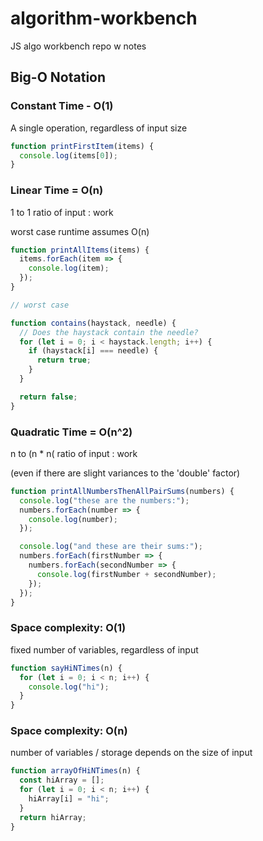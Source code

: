 # algorithm-workbench

JS algo workbench repo w notes

## Big-O Notation

### Constant Time - O(1)

A single operation, regardless of input size

```javascript
function printFirstItem(items) {
  console.log(items[0]);
}
```

### Linear Time = O(n)

1 to 1 ratio of input : work

worst case runtime assumes O(n)

```javascript
function printAllItems(items) {
  items.forEach(item => {
    console.log(item);
  });
}

// worst case

function contains(haystack, needle) {
  // Does the haystack contain the needle?
  for (let i = 0; i < haystack.length; i++) {
    if (haystack[i] === needle) {
      return true;
    }
  }

  return false;
}
```

### Quadratic Time = O(n^2)

n to (n \* n( ratio of input : work

(even if there are slight variances to the 'double' factor)

```javascript
function printAllNumbersThenAllPairSums(numbers) {
  console.log("these are the numbers:");
  numbers.forEach(number => {
    console.log(number);
  });

  console.log("and these are their sums:");
  numbers.forEach(firstNumber => {
    numbers.forEach(secondNumber => {
      console.log(firstNumber + secondNumber);
    });
  });
}
```

### Space complexity: O(1)

fixed number of variables, regardless of input

```javascript
function sayHiNTimes(n) {
  for (let i = 0; i < n; i++) {
    console.log("hi");
  }
}
```

### Space complexity: O(n)

number of variables / storage depends on the size of input

```javascript
function arrayOfHiNTimes(n) {
  const hiArray = [];
  for (let i = 0; i < n; i++) {
    hiArray[i] = "hi";
  }
  return hiArray;
}
```
